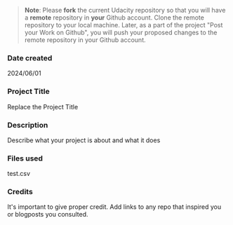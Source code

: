 >**Note**: Please **fork** the current Udacity repository so that you will have a **remote** repository in **your** Github account. Clone the remote repository to your local machine. Later, as a part of the project "Post your Work on Github", you will push your proposed changes to the remote repository in your Github account.

### Date created
2024/06/01

### Project Title
Replace the Project Title

### Description
Describe what your project is about and what it does

### Files used
test.csv

### Credits
It's important to give proper credit. Add links to any repo that inspired you or blogposts you consulted.

